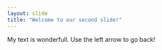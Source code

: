 ```yaml
---
layout: slide
title: "Welcome to our second slide!"
---
```

My text is wonderfull.
Use the left arrow to go back!

